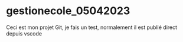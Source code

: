 # gestionecole_05042023

Ceci est mon projet Git, je fais un test, normalement il est publié direct depuis vscode